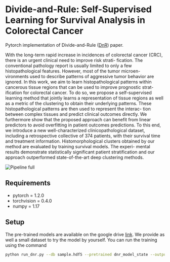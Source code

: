 # Divide-and-Rule: Self-Supervised Learning for Survival Analysis in Colorectal Cancer

Pytorch implementation of Divide-and-Rule ([DnR](https://arxiv.org/abs/2007.03292)) paper.

With the long-term rapid increase in incidences of colorectal
cancer (CRC), there is an urgent clinical need to improve risk strati-
fication. The conventional pathology report is usually limited to only
a few histopathological features. However, most of the tumor microen-
vironments used to describe patterns of aggressive tumor behavior are
ignored. In this work, we aim to learn histopathological patterns within
cancerous tissue regions that can be used to improve prognostic strat-
ification for colorectal cancer. To do so, we propose a self-supervised
learning method that jointly learns a representation of tissue regions as
well as a metric of the clustering to obtain their underlying patterns.
These histopathological patterns are then used to represent the interac-
tion between complex tissues and predict clinical outcomes directly. We
furthermore show that the proposed approach can benefit from linear
predictors to avoid overfitting in patient outcomes predictions. To this
end, we introduce a new well-characterized clinicopathological dataset,
including a retrospective collective of 374 patients, with their survival
time and treatment information. Histomorphological clusters obtained
by our method are evaluated by training survival models. The experi-
mental results demonstrate statistically significant patient stratification
and our approach outperformed state-of-the-art deep clustering methods.

![Pipeline full](figs/sketch_pipeline_full.png)

## Requirements
* pytorch = 1.2.0
* torchvision = 0.4.0
* numpy = 1.17

## Setup

The pre-trained models are available on the google drive 
[link](https://drive.google.com/drive/folders/1Veb-3STH74GKCr-AyhKQRnEHa743P6Ff?usp=sharing). 
We provide as well a small dataset to try the model by yourself.
You can run the training using the command

```bash
python run_dnr.py --db sample.hdf5 --pretrained dnr_model_state --output .
```

